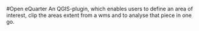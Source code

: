 #Open eQuarter
An QGIS-plugin, which enables users to define an area of interest, clip the areas extent from a wms and to analyse that piece in one go.